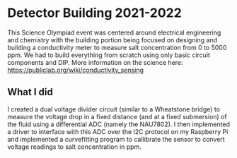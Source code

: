# Detector Building 2021-2022
This Science Olympiad event was centered around electrical engineering and chemistry with the building portion being focused on designing and building a conductivity meter to measure salt concentration from 0 to 5000 ppm. We had to build everything from scratch using only basic circuit components and DIP. More information on the science here: https://publiclab.org/wiki/conductivity_sensing

## What I did
I created a dual voltage divider circuit (similar to a Wheatstone bridge) to measure the voltage drop in a fixed distance (and at a fixed submersion) of the fluid using a differential ADC (namely the NAU7802). I then implemented a driver to interface with this ADC over the I2C protocol on my Raspberry Pi and implemented a curvefitting program to callibrate the sensor to convert voltage readings to salt concentration in ppm.
